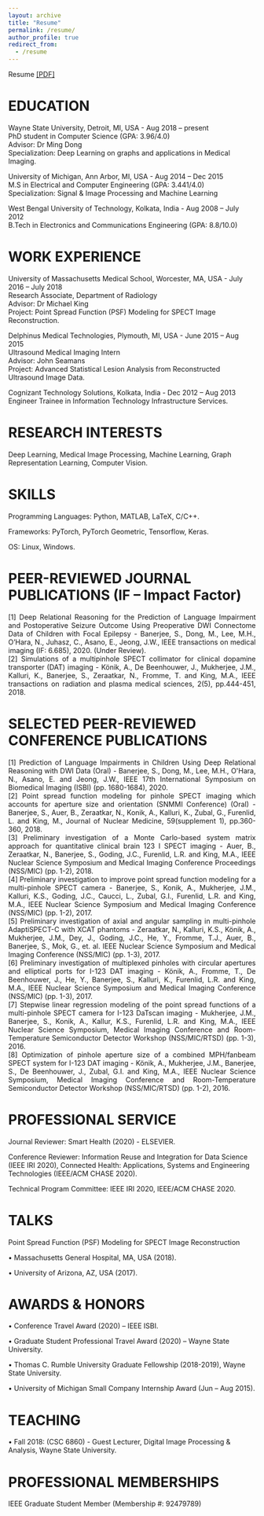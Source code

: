 ```yaml
---
layout: archive
title: "Resume"
permalink: /resume/
author_profile: true
redirect_from:
  - /resume
---
```


Resume <a href="https://soumbane.github.io/files/Resume_Sept_21_2020_Full.pdf">[PDF]</a>

EDUCATION
======
Wayne State University, Detroit, MI, USA - Aug 2018 – present<br>
PhD student in Computer Science (GPA: 3.96/4.0)<br>
Advisor: Dr Ming Dong<br>
Specialization: Deep Learning on graphs and applications in Medical Imaging.<br>

University of Michigan, Ann Arbor, MI, USA - Aug 2014 – Dec 2015<br>
M.S in Electrical and Computer Engineering (GPA: 3.441/4.0)<br>
Specialization: Signal & Image Processing and Machine Learning<br>

West Bengal University of Technology, Kolkata, India - Aug 2008 – July 2012<br>
B.Tech in Electronics and Communications Engineering (GPA: 8.8/10.0)<br>

WORK EXPERIENCE
======
University of Massachusetts Medical School, Worcester, MA, USA - July 2016 – July 2018<br>
Research Associate, Department of Radiology<br>
Advisor: Dr Michael King<br>
Project: Point Spread Function (PSF) Modeling for SPECT Image Reconstruction.<br>

Delphinus Medical Technologies, Plymouth, MI, USA - June 2015 – Aug 2015<br>
Ultrasound Medical Imaging Intern<br>
Advisor: John Seamans<br>
Project: Advanced Statistical Lesion Analysis from Reconstructed Ultrasound Image Data.<br>

Cognizant Technology Solutions, Kolkata, India - Dec 2012 – Aug 2013<br>
Engineer Trainee in Information Technology Infrastructure Services.<br> 

RESEARCH INTERESTS
======
Deep Learning, Medical Image Processing, Machine Learning, Graph Representation Learning, Computer Vision.
  
SKILLS
======
Programming Languages: Python, MATLAB, LaTeX, C/C++.

Frameworks: PyTorch, PyTorch Geometric, Tensorflow, Keras.

OS: Linux, Windows.

PEER-REVIEWED JOURNAL PUBLICATIONS (IF – Impact Factor)
======
<div align="justify">[1] Deep Relational Reasoning for the Prediction of Language Impairment and Postoperative Seizure Outcome Using Preoperative DWI Connectome Data of Children with Focal Epilepsy - Banerjee, S., Dong, M., Lee, M.H., O’Hara, N., Juhasz, C., Asano, E., Jeong, J.W., IEEE transactions on medical imaging (IF: 6.685), 2020. (Under Review).</div>

<div align="justify">[2] Simulations of a multipinhole SPECT collimator for clinical dopamine transporter (DAT) imaging - Könik, A., De Beenhouwer, J., Mukherjee, J.M., Kalluri, K., Banerjee, S., Zeraatkar, N., Fromme, T. and King, M.A., IEEE transactions on radiation and plasma medical sciences, 2(5), pp.444-451, 2018.</div>


SELECTED PEER-REVIEWED CONFERENCE PUBLICATIONS
======
<div align="justify">[1] Prediction of Language Impairments in Children Using Deep Relational Reasoning with DWI Data (Oral) - Banerjee, S., Dong, M., Lee, M.H., O'Hara, N., Asano, E. and Jeong, J.W., IEEE 17th International Symposium on Biomedical Imaging (ISBI) (pp. 1680-1684), 2020.</div> 

<div align="justify">[2] Point spread function modeling for pinhole SPECT imaging which accounts for aperture size and orientation (SNMMI Conference) (Oral) - Banerjee, S., Auer, B., Zeraatkar, N., Konik, A., Kalluri, K., Zubal, G., Furenlid, L. and King, M., Journal of Nuclear Medicine, 59(supplement 1), pp.360-360, 2018.</div>

<div align="justify">[3] Preliminary investigation of a Monte Carlo-based system matrix approach for quantitative clinical brain 123 I SPECT imaging - Auer, B., Zeraatkar, N., Banerjee, S., Goding, J.C., Furenlid, L.R. and King, M.A., IEEE Nuclear Science Symposium and Medical Imaging Conference Proceedings (NSS/MIC) (pp. 1-2), 2018.</div>

<div align="justify">[4] Preliminary investigation to improve point spread function modeling for a multi-pinhole SPECT camera - Banerjee, S., Konik, A., Mukherjee, J.M., Kalluri, K.S., Goding, J.C., Caucci, L., Zubal, G.I., Furenlid, L.R. and King, M.A., IEEE Nuclear Science Symposium and Medical Imaging Conference (NSS/MIC) (pp. 1-2), 2017.</div>

<div align="justify">[5] Preliminary investigation of axial and angular sampling in multi-pinhole AdaptiSPECT-C with XCAT phantoms - Zeraatkar, N., Kalluri, K.S., Könik, A., Mukherjee, J.M., Dey, J., Goding, J.C., He, Y., Fromme, T.J., Auer, B., Banerjee, S., Mok, G., et. al. IEEE Nuclear Science Symposium and Medical Imaging Conference (NSS/MIC) (pp. 1-3), 2017.</div>

<div align="justify">[6] Preliminary investigation of multiplexed pinholes with circular apertures and elliptical ports for I-123 DAT imaging - Könik, A., Fromme, T., De Beenhouwer, J., He, Y., Banerjee, S., Kalluri, K., Furenlid, L.R. and King, M.A., IEEE Nuclear Science Symposium and Medical Imaging Conference (NSS/MIC) (pp. 1-3), 2017.</div>

<div align="justify">[7] Stepwise linear regression modeling of the point spread functions of a multi-pinhole SPECT camera for I-123 DaTscan imaging - Mukherjee, J.M., Banerjee, S., Konik, A., Kallur, K.S., Furenlid, L.R. and King, M.A., IEEE Nuclear Science Symposium, Medical Imaging Conference and Room-Temperature Semiconductor Detector Workshop (NSS/MIC/RTSD) (pp. 1-3), 2016.</div>

<div align="justify">[8] Optimization of pinhole aperture size of a combined MPH/fanbeam SPECT system for I-123 DAT imaging - Könik, A., Mukherjee, J.M., Banerjee, S., De Beenhouwer, J., Zubal, G.I. and King, M.A., IEEE Nuclear Science Symposium, Medical Imaging Conference and Room-Temperature Semiconductor Detector Workshop (NSS/MIC/RTSD) (pp. 1-2), 2016.</div>


PROFESSIONAL SERVICE
======
Journal Reviewer: Smart Health (2020) - ELSEVIER.

Conference Reviewer: Information Reuse and Integration for Data Science (IEEE IRI 2020), Connected Health: Applications, Systems and Engineering Technologies (IEEE/ACM CHASE 2020).

Technical Program Committee: IEEE IRI 2020, IEEE/ACM CHASE 2020.

TALKS
======
Point Spread Function (PSF) Modeling for SPECT Image Reconstruction 

•	Massachusetts General Hospital, MA, USA (2018).

•	University of Arizona, AZ, USA (2017).

AWARDS & HONORS
======
•	Conference Travel Award (2020) – IEEE ISBI.

•	Graduate Student Professional Travel Award (2020) – Wayne State University.

•	Thomas C. Rumble University Graduate Fellowship (2018-2019), Wayne State University.

•	University of Michigan Small Company Internship Award (Jun – Aug 2015).

TEACHING
======
•	Fall 2018: (CSC 6860) - Guest Lecturer, Digital Image Processing & Analysis, Wayne State University.
  
PROFESSIONAL MEMBERSHIPS
======
IEEE Graduate Student Member (Membership #: 92479789) 
